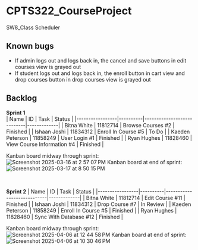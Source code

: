 # CPTS322_CourseProject
SW8_Class Scheduler

## Known bugs
- If admin logs out and logs back in, the cancel and save buttons in edit courses view is grayed out
- If student logs out and logs back in, the enroll button in cart view and drop courses button in drop courses view is grayed out

## Backlog

**Sprint 1**  
| Name            | ID       | Task                       | Status      |
|-----------------|----------|----------------------------|-------------|
| Bitna White     | 11812714 | Browse Courses #2          | Finished    |
| Ishaan Joshi    | 11834312 | Enroll In Course #5        | To Do       |
| Kaeden Peterson | 11858249 | User Login #1              | Finished    |
| Ryan Hughes     | 11828460 | View Course Information #4 | Finished    |  

Kanban board midway through sprint:
![Screenshot 2025-03-16 at 2 57 07 PM](https://github.com/user-attachments/assets/953b905a-7dd7-447f-bd2e-1319a03457ed)
Kanban board at end of sprint:
![Screenshot 2025-03-17 at 8 50 15 PM](https://github.com/user-attachments/assets/47c85dfa-da12-41d6-9baa-933d6309500c)

<br>

**Sprint 2**
| Name            | ID       | Task                       | Status      |
|-----------------|----------|----------------------------|-------------|
| Bitna White     | 11812714 | Edit Course #11            | Finished    |
| Ishaan Joshi    | 11834312 | Drop Course #7             | In Review   |
| Kaeden Peterson | 11858249 | Enroll In Course #5        | Finished    |
| Ryan Hughes     | 11828460 | Sync With Database #12     | Finished    |

Kanban board midway through sprint:
![Screenshot 2025-04-06 at 12 44 58 PM](https://github.com/user-attachments/assets/5bc6c307-4664-4238-b5e3-d8fea94152fe)
Kanban board at end of sprint:
![Screenshot 2025-04-06 at 10 30 46 PM](https://github.com/user-attachments/assets/c9364baa-ef3b-40b0-9a3c-7c4af292600e)
